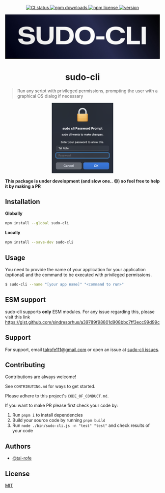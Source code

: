 <p align="center">
	<a href="https://github.com/tal-rofe/sudo-cli">
    	<img src="https://img.shields.io/github/actions/workflow/status/tal-rofe/sudo-cli/integrate.yaml?label=CI&logo=GitHub" alt="CI status">
  	</a>
	<a href="https://www.npmjs.com/package/sudo-cli">
    	<img src="https://img.shields.io/npm/dm/sudo-cli?logo=NPM" alt="npm downloads">
  	</a>
	<a href="https://github.com/tal-rofe/sudo-cli">
    	<img src="https://img.shields.io/npm/l/sudo-cli" alt="npm license">
  	</a>
	<a href="https://github.com/tal-rofe/sudo-cli">
    	<img src="https://img.shields.io/npm/v/sudo-cli?label=version" alt="version">
  	</a>
</p>

<p align="center"><img src="assets/logo.jpeg"/></p>

<h1 align="center">sudo-cli</h1>

> Run any script with privileged permissions, prompting the user with a graphical OS dialog if necessary

<p align="center"><img src="assets/example.png" width="200"/></p>

**This package is under development (and slow one.. 😐) so feel free to help it by making a PR**

## Installation

**Globally**

```bash
npm install --global sudo-cli
```

**Locally**

```bash
npm install --save-dev sudo-cli
```

## Usage

You need to provide the name of your application for your application (optional) and the command to be executed with privileged permissions.

```sh
$ sudo-cli --name "[your app name]" "<command to run>"
```

## ESM support

sudo-cli supports **only** ESM modules. For any issue regarding this, please visit this link https://gist.github.com/sindresorhus/a39789f98801d908bbc7ff3ecc99d99c

## Support

For support, email talrofe111@gmail.com or open an issue at [sudo-cli issues](https://github.com/tal-rofe/sudo-cli/issues).

## Contributing

Contributions are always welcome!

See `CONTRIBUTING.md` for ways to get started.

Please adhere to this project's `CODE_OF_CONDUCT.md`.

If you want to make PR please first check your code by:

1. Run `pnpm i` to install dependencies
2. Build your source code by running `pnpm build`
3. Run `node ./bin/sudo-cli.js -n "test" "test"` and check results of your code

## Authors

-   [@tal-rofe](https://github.com/tal-rofe)

## License

[MIT](https://choosealicense.com/licenses/mit/)
